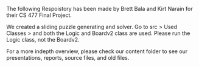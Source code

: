 The following Respoistory has been made by Brett Bala and Kirt Narain for their CS 477 Final Project.

We created a sliding puzzle generating and solver.
Go to src > Used Classes > and both the Logic and Boardv2 class are used. Please run the Logic class, not the Boardv2.

For a more indepth overview, please check our content folder to see our presentations, reports, source files, and old files.